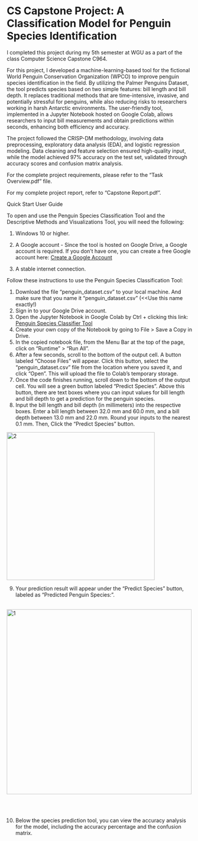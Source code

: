 # CS Capstone Project: A Classification Model for Penguin Species Identification

I completed this project during my 5th semester at WGU as a part of the class Computer Science Capstone C964.

For this project, I developed a machine-learning-based tool for the fictional World Penguin Conservation Organization (WPCO) to improve penguin species identification in the field. By utilizing the Palmer Penguins Dataset, the tool predicts species based on two simple features: bill length and bill depth. It replaces traditional methods that are time-intensive, invasive, and potentially stressful for penguins, while also reducing risks to researchers working in harsh Antarctic environments. The user-friendly tool, implemented in a Jupyter Notebook hosted on Google Colab, allows researchers to input bill measurements and obtain predictions within seconds, enhancing both efficiency and accuracy.

The project followed the CRISP-DM methodology, involving data preprocessing, exploratory data analysis (EDA), and logistic regression modeling. Data cleaning and feature selection ensured high-quality input, while the model achieved 97% accuracy on the test set, validated through accuracy scores and confusion matrix analysis.

For the complete project requirements, please refer to the “Task Overview.pdf” file.  

For my complete project report, refer to “Capstone Report.pdf”.

Quick Start User Guide

To open and use the Penguin Species Classification Tool and the Descriptive Methods and Visualizations Tool, you will need the following:
1.	Windows 10 or higher.
2.	A Google account - Since the tool is hosted on Google Drive, a Google account is required. If you don’t have one, you can create a free Google account here: [Create a Google Account](https://accounts.google.com/lifecycle/steps/signup/name?ddm=1&dsh=S-2026582058:1736179676853473&flowEntry=SignUp&flowName=GlifWebSignIn&TL=AE--Llxb3Mblayj1KetpvK5y9YL-meV8XxDieu9SUnZQZe13piY2j95vxeUr1htC&continue=https://accounts.google.com/ManageAccount?nc%3D1)

3.	A stable internet connection.

Follow these instructions to use the Penguin Species Classification Tool:

1.	Download the file “penguin_dataset.csv” to your local machine. And make sure that you name it “penguin_dataset.csv” (<<Use this name exactly!)
2.	Sign in to your Google Drive account.
3.	Open the Jupyter Notebook in Google Colab by Ctrl + clicking this link: [Penguin Species Classifier Tool](https://colab.research.google.com/drive/1RB8iSRPPP8LA0K7Bhd2xRc21KiQwls2z?usp=drive_link)
4.	Create your own copy of the Notebook by going to File > Save a Copy in Drive.
5.	 In the copied notebook file, from the Menu Bar at the top of the page, click on “Runtime” > “Run All”.
6.	 After a few seconds, scroll to the bottom of the output cell. A button labeled “Choose Files” will appear. Click this button, select the “penguin_dataset.csv” file from the location where you saved it, and click “Open”. This will upload the file to Colab’s temporary storage.
7.	Once the code finishes running, scroll down to the bottom of the output cell. You will see a green button labeled “Predict Species”. Above this button, there are text boxes where you can input values for bill length and bill depth to get a prediction for the penguin species.
8.	Input the bill length and bill depth (in millimeters) into the respective boxes. Enter a bill length between 32.0 mm and 60.0 mm, and a bill depth between 13.0 mm and 22.0 mm. Round your inputs to the nearest 0.1 mm. Then, Click the “Predict Species” button.

<img src="https://github.com/user-attachments/assets/774a2b58-e75e-44c4-9929-8ad0acfa5491" alt="2" width="400">


9.	Your prediction result will appear under the “Predict Species” button, labeled as “Predicted Penguin Species:”.<br><br>
    

<img src="https://github.com/user-attachments/assets/bb0d37ba-ffce-4a03-a2ed-748e77267751" alt="1" width="500">

<br><br>

10.	Below the species prediction tool, you can view the accuracy analysis for the model, including the accuracy percentage and the confusion matrix.


